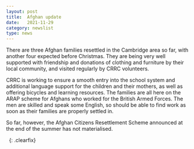 ```yaml
---
layout: post
title:  Afghan update
date:   2021-11-29
category: newslist
type: news
---
```


There are three Afghan families resettled in the Cambridge area so far, with another four expected before Christmas. They are being very well supported with friendship and donations of clothing and furniture by their local community, and visited regularly by CRRC volunteers.

CRRC is working to ensure a smooth entry into the school system and additional language support for the children and their mothers, as well as offering bicycles and learning resources. The families are all here on the ARAP scheme for Afghans who worked for the British Armed Forces. The men are skilled and speak some English, so should be able to find work as soon as their families are properly settled in.

So far, however, the Afghan Citizens Resettlement Scheme announced at the end of the summer has not materialised.

&nbsp;
{: .clearfix}
